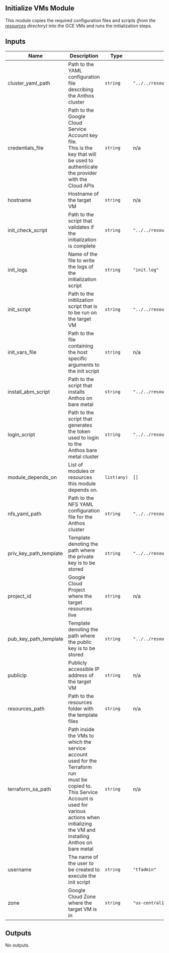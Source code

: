 ## Initialize VMs Module

This module copies the required configuration files and scripts _(from the [resources](/anthos-bm-gcp-terraform/resources) directory)_ into the GCE VMs and runs the
initialization steps.

<!-- BEGINNING OF PRE-COMMIT-TERRAFORM DOCS HOOK -->
## Inputs

| Name | Description | Type | Default | Required |
|------|-------------|------|---------|:--------:|
| cluster\_yaml\_path | Path to the YAML configuration file describing the Anthos cluster | `string` | `"../../resources/.cluster1.yaml"` | no |
| credentials\_file | Path to the Google Cloud Service Account key file.<br>    This is the key that will be used to authenticate the provider with the Cloud APIs | `string` | n/a | yes |
| hostname | Hostname of the target VM | `string` | n/a | yes |
| init\_check\_script | Path to the script that validates if the initialization is complete | `string` | `"../../resources/run_initialization_checks.sh"` | no |
| init\_logs | Name of the file to write the logs of the initialization script | `string` | `"init.log"` | no |
| init\_script | Path to the initilization script that is to be run on the target VM | `string` | `"../../resources/init_vm.sh"` | no |
| init\_vars\_file | Path to the file containing the host specific arguments to the init script | `string` | n/a | yes |
| install\_abm\_script | Path to the script that installs Anthos on bare metal | `string` | `"../../resources/install_abm.sh"` | no |
| login\_script | Path to the script that generates the token used to login to the Anthos bare metal cluster | `string` | `"../../resources/login.sh"` | no |
| module\_depends\_on | List of modules or resources this module depends on. | `list(any)` | `[]` | no |
| nfs\_yaml\_path | Path to the NFS YAML configuration file for the Anthos cluster | `string` | `"../../resources/.nfs-csi.yaml"` | no |
| priv\_key\_path\_template | Template denoting the path where the private key is to be stored | `string` | `"../../resources/.ssh-key-%s.priv"` | no |
| project\_id | Google Cloud Project where the target resources live | `string` | n/a | yes |
| pub\_key\_path\_template | Template denoting the path where the public key is to be stored | `string` | `"../../resources/.ssh-key-%s.pub"` | no |
| publicIp | Publicly accessible IP address of the target VM | `string` | n/a | yes |
| resources\_path | Path to the resources folder with the template files | `string` | n/a | yes |
| terraform\_sa\_path | Path inside the VMs to which the service account used for the Terraform run<br>    must be copied to. This Service Account is used for various actions when<br>    initializing the VM and installing Anthos on bare metal | `string` | n/a | yes |
| username | The name of the user to be created to execute the init script | `string` | `"tfadmin"` | no |
| zone | Google Cloud Zone where the target VM is in | `string` | `"us-central1-a"` | no |

## Outputs

No outputs.

<!-- END OF PRE-COMMIT-TERRAFORM DOCS HOOK -->
